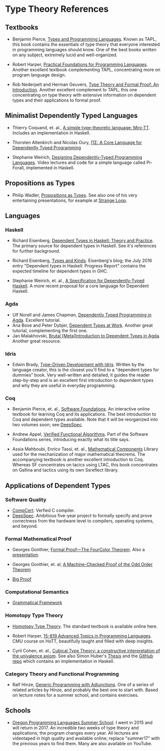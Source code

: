 # Type Theory References

## Textbooks

* Benjamin Pierce, [Types and Programming
  Languages](https://www.cis.upenn.edu/~bcpierce/tapl/).  Known as TAPL,
  this book contains the essentials of type theory that everyone
  interested in programming languages should know.  One of the best
  books written on any subject, extremely lucid and well-organized.

* Robert Harper, [Practical Foundations for Programming
  Languages](http://www.cs.cmu.edu/~rwh/pfpl.html).  Another excellent
  textbook complementing TAPL, concentrating more on program language
  design.

* Rob Nederpelt and Herman Geuvers, [Type Theory and Formal Proof: An
  Introduction](https://www.cambridge.org/core/books/type-theory-and-formal-proof/0472640AAD34E045C7F140B46A57A67C).
  Another excellent complement to TAPL, this one concentrating on type
  theory with extensive information on dependent types and their
  applications to formal proof.

## Minimalist Dependently Typed Languages

* Thierry Coquand, et. al., [A simple type-theoretic language:
  Mini-TT](http://www.cse.chalmers.se/~bengt/papers/GKminiTT.pdf).
  Includes an implementation in Haskell.

* Thorsten Altenkirch and Nicolas Oury, [ΠΣ: A Core Language for
  Dependently Typed Programming](http://www.cs.nott.ac.uk/~psztxa/publ/pisigma.pdf) 

* Stephanie Weirich, [Designing Dependently-Typed Programming
  Languages](https://www.cs.uoregon.edu/research/summerschool/summer14/curriculum.html).
  Video lectures and code for a simple language called Pi-Forall,
  implemented in Haskell.

## Propositions as Types

* Philip Wadler, [Propositions as
  Types](http://homepages.inf.ed.ac.uk/wadler/papers/propositions-as-types/propositions-as-types.pdf).
  See also one of his very entertaining presentations, for example at
  [Strange Loop](https://www.youtube.com/watch?v=IOiZatlZtGU).


## Languages

### Haskell

* Richard Eisenberg, [Dependent Types in Haskell: Theory and
  Practice](http://cs.brynmawr.edu/~rae/papers/2016/thesis/eisenberg-thesis.pdf).
  The primary source for dependent types in Haskell.  See it's
  references for further background.

* Richard Eisenberg, [Types and
  Kinds](https://typesandkinds.wordpress.com/).
  Eisenberg's blog; the July 2016 entry "Dependent types in Haskell:
  Progress Report" contains the expected timeline for dependent types
  in GHC.

* Stephanie Weirich, et. al., [A Specification for Dependently-Typed
  Haskell](https://www.seas.upenn.edu/~sweirich/papers/systemd-submission.pdf).
  A more recent proposal for a core language for Dependent Haskell.

### Agda

* Ulf Norell and James Chapman, [Dependently Typed Programming in
  Agda](http://www.cse.chalmers.se/~ulfn/papers/afp08/tutorial.pdf). Excellent tutorial.
* Ana Bove and Peter Dybjer, [Dependent Types at
  Work](http://www.cse.chalmers.se/~peterd/papers/DependentTypesAtWork.pdf).
  Another great tutorial, complementing the first one. 
* Jan Malakhovski, [Brutal [Meta]Introduction to Dependent Types in
  Agda](http://oxij.org/note/BrutalDepTypes/).  Another great
  resource.

### Idris

* Edwin Brady, [Type-Driven Development with
  Idris](https://www.manning.com/books/type-driven-development-with-idris).
  Written by the language creator, this is the closest you'll find to
  a "dependent types for dummies" book.  Very well-written and
  detailed, it guides the reader step-by-step and is an
  excellent first introduction to dependent types and why they are
  useful in everyday programming.

### Coq

* Benjamin Pierce, et. al., [Software
  Foundations](https://www.cis.upenn.edu/~bcpierce/sf/current/index.html).
  An interactive online textbook for learning Coq and its
  applications. The best introduction to Coq and dependent types
  available.  Note that it will be reorganized into two volumes soon;
  see [DeepSpec](https://deepspec.org/page/SF/).

* Andrew Appel, [Verified Functional
  Algorithms](https://www.cs.princeton.edu/~appel/vfa/).  Part of the
  Software Foundations series, introducing exactly what its title says.

* Assia Mahboubi, Enrico Tassi, et. al., [Mathematical
  Components](https://math-comp.github.io/mcb/) Library used for the
  mechanization of major mathematical theorems.  The accompanying
  textbook is another excellent introduction to Coq.  Whereas SF
  concentrates on tacics using LTAC, this book concentrates on Gallina
  and tactics using its own Ssreflect library.

## Applications of Dependent Types

### Software Quality

* [CompCert](http://compcert.inria.fr/).  Verfied C compiler.
* [DeepSpec](https://deepspec.org/main).  Ambitious five-year project
  to formally specify and prove correctness from the hardware level to
  compilers, operating systems, and beyond.

### Formal Mathematical Proof

* Georges Gonthier, [Formal Proof—The FourColor
  Theorem](http://www.ams.org/notices/200811/tx081101382p.pdf).  Also
  a [presentation](https://www.youtube.com/watch?v=yBXGdJw1xBI).

* Georges Gonthier, et. al, [A Machine-Checked Proof of the Odd Order
  Theorem](https://hal.inria.fr/hal-00816699/file/main.pdf)

* [Big Proof](https://www.newton.ac.uk/event/bpr)

### Computational Semantics

* [Grammatical Framework](http://www.grammaticalframework.org/)

### Homotopy Type Theory

* [Homotopy Type Theory](https://homotopytypetheory.org/). The
  standard textbook is available online here.

* Robert Harper, [15-819 Advanced Topics in Programming
  Languages](https://scs.hosted.panopto.com/Panopto/Pages/Sessions/List.aspx?#folderID="07756bb0-b872-4a4a-95b1-b77ad206dab3").
  CMU course on HoTT, beautifully taught and filled with deep insights.

* Cyril Cohen, et. al., [Cubical Type Theory: a constructive
  interpretation of the univalence
  axiom](https://www.math.ias.edu/~amortberg/papers/cubicaltt.pdf). See
  also Simon Huber's
  [Thesis](http://www.cse.chalmers.se/~simonhu/misc/thesis.pdf) and
  the [GitHub repo](https://github.com/mortberg/cubicaltt) which contains an
  implementation in Haskell.

### Category Theory and Functional Programming

* Ralf Hinze, [Generic Programming with
  Adjunctions](http://www.cs.ox.ac.uk/ralf.hinze/publications/LNCS-7470.pdf). One
  of a series of related articles by Hinze, and probably the best one
  to start with.  Based on lecture notes for a summer school, and
  contains exercises.

## Schools

* [Oregon Programming Languages Summer
  School](https://www.cs.uoregon.edu/research/summerschool/summer17/).
  I went in 2015 and will return in 2017.  An incredible two weeks of
  type theory and applications; the program changes every year.  All
  lectures are videotaped in high quality and available online;
  replace "summer17" with the previous years to find them.  Many are
  also available on YouTube.
